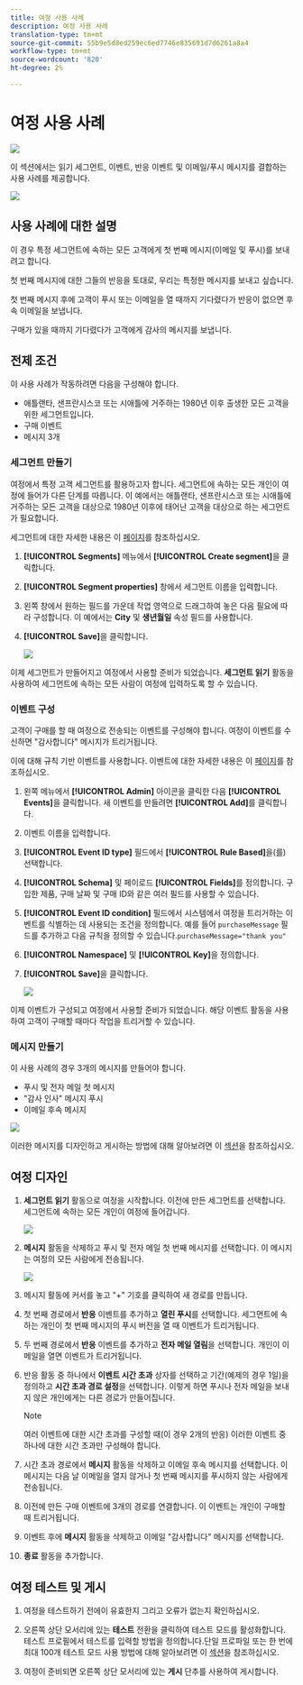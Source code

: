 ```yaml
---
title: 여정 사용 사례
description: 여정 사용 사례
translation-type: tm+mt
source-git-commit: 55b9e5d8ed259ec6ed7746e835691d7d6261a8a4
workflow-type: tm+mt
source-wordcount: '820'
ht-degree: 2%

---
```


# 여정 사용 사례

![](../assets/do-not-localize/badge.png)

이 섹션에서는 읽기 세그먼트, 이벤트, 반응 이벤트 및 이메일/푸시 메시지를 결합하는 사용 사례를 제공합니다.

![](../assets/jo-uc1.png)

## 사용 사례에 대한 설명

이 경우 특정 세그먼트에 속하는 모든 고객에게 첫 번째 메시지(이메일 및 푸시)를 보내려고 합니다.

첫 번째 메시지에 대한 그들의 반응을 토대로, 우리는 특정한 메시지를 보내고 싶습니다.

첫 번째 메시지 후에 고객이 푸시 또는 이메일을 열 때까지 기다렸다가 반응이 없으면 후속 이메일을 보냅니다.

구매가 있을 때까지 기다렸다가 고객에게 감사의 메시지를 보냅니다.

## 전제 조건

이 사용 사례가 작동하려면 다음을 구성해야 합니다.

* 애틀랜타, 샌프란시스코 또는 시애틀에 거주하는 1980년 이후 출생한 모든 고객을 위한 세그먼트입니다.
* 구매 이벤트
* 메시지 3개

### 세그먼트 만들기

여정에서 특정 고객 세그먼트를 활용하고자 합니다. 세그먼트에 속하는 모든 개인이 여정에 들어가 다른 단계를 따릅니다. 이 예에서는 애틀랜타, 샌프란시스코 또는 시애틀에 거주하는 모든 고객을 대상으로 1980년 이후에 태어난 고객을 대상으로 하는 세그먼트가 필요합니다.

세그먼트에 대한 자세한 내용은 이 [페이지](../segment/about-segments.md)를 참조하십시오.

1. **[!UICONTROL Segments]** 메뉴에서 **[!UICONTROL Create segment]**&#x200B;을 클릭합니다.

1. **[!UICONTROL Segment properties]** 창에서 세그먼트 이름을 입력합니다.

1. 왼쪽 창에서 원하는 필드를 가운데 작업 영역으로 드래그하여 놓은 다음 필요에 따라 구성합니다. 이 예에서는 **City** 및 **생년월일** 속성 필드를 사용합니다.

1. **[!UICONTROL Save]**&#x200B;을 클릭합니다.

   ![](../assets/add-attributes.png)

이제 세그먼트가 만들어지고 여정에서 사용할 준비가 되었습니다. **세그먼트 읽기** 활동을 사용하여 세그먼트에 속하는 모든 사람이 여정에 입력하도록 할 수 있습니다.

### 이벤트 구성

고객이 구매를 할 때 여정으로 전송되는 이벤트를 구성해야 합니다. 여정이 이벤트를 수신하면 &quot;감사합니다&quot; 메시지가 트리거됩니다.

이에 대해 규칙 기반 이벤트를 사용합니다. 이벤트에 대한 자세한 내용은 이 [페이지](../event/about-events.md)를 참조하십시오.

1. 왼쪽 메뉴에서 **[!UICONTROL Admin]** 아이콘을 클릭한 다음 **[!UICONTROL Events]**&#x200B;을 클릭합니다. 새 이벤트를 만들려면 **[!UICONTROL Add]**&#x200B;를 클릭합니다.

1. 이벤트 이름을 입력합니다.

1. **[!UICONTROL Event ID type]** 필드에서 **[!UICONTROL Rule Based]**&#x200B;을(를) 선택합니다.

1. **[!UICONTROL Schema]** 및 페이로드 **[!UICONTROL Fields]**&#x200B;를 정의합니다. 구입한 제품, 구매 날짜 및 구매 ID와 같은 여러 필드를 사용할 수 있습니다.

1. **[!UICONTROL Event ID condition]** 필드에서 시스템에서 여정을 트리거하는 이벤트를 식별하는 데 사용되는 조건을 정의합니다. 예를 들어 `purchaseMessage` 필드를 추가하고 다음 규칙을 정의할 수 있습니다.`purchaseMessage="thank you"`

1. **[!UICONTROL Namespace]** 및 **[!UICONTROL Key]**&#x200B;을 정의합니다.

1. **[!UICONTROL Save]**&#x200B;을 클릭합니다.

   ![](../assets/jo-uc2.png)

이제 이벤트가 구성되고 여정에서 사용할 준비가 되었습니다. 해당 이벤트 활동을 사용하여 고객이 구매할 때마다 작업을 트리거할 수 있습니다.

### 메시지 만들기

이 사용 사례의 경우 3개의 메시지를 만들어야 합니다.

* 푸시 및 전자 메일 첫 메시지
* &quot;감사 인사&quot; 메시지 푸시
* 이메일 후속 메시지

![](../assets/jo-uc3.png)

이러한 메시지를 디자인하고 게시하는 방법에 대해 알아보려면 이 [섹션](../segment/about-segments.md)을 참조하십시오.

## 여정 디자인

1. **세그먼트 읽기** 활동으로 여정을 시작합니다. 이전에 만든 세그먼트를 선택합니다. 세그먼트에 속하는 모든 개인이 여정에 들어갑니다.

   ![](../assets/jo-uc4.png)

1. **메시지** 활동을 삭제하고 푸시 및 전자 메일 첫 번째 메시지를 선택합니다. 이 메시지는 여정의 모든 사람에게 전송됩니다.

   ![](../assets/jo-uc5.png)

1. 메시지 활동에 커서를 놓고 &quot;+&quot; 기호를 클릭하여 새 경로를 만듭니다.

1. 첫 번째 경로에서 **반응** 이벤트를 추가하고 **열린 푸시**&#x200B;를 선택합니다. 세그먼트에 속하는 개인이 첫 번째 메시지의 푸시 버전을 열 때 이벤트가 트리거됩니다.

1. 두 번째 경로에서 **반응** 이벤트를 추가하고 **전자 메일 열림**&#x200B;을 선택합니다. 개인이 이메일을 열면 이벤트가 트리거됩니다.

1. 반응 활동 중 하나에서 **이벤트 시간 초과** 상자를 선택하고 기간(예제의 경우 1일)을 정의하고 **시간 초과 경로 설정**&#x200B;을 선택합니다. 이렇게 하면 푸시나 전자 메일을 보내지 않은 개인에게는 다른 경로가 만들어집니다.

   >[!NOTE]
   >
   >여러 이벤트에 대한 시간 초과를 구성할 때(이 경우 2개의 반응) 이러한 이벤트 중 하나에 대한 시간 초과만 구성해야 합니다.

1. 시간 초과 경로에서 **메시지** 활동을 삭제하고 이메일 후속 메시지를 선택합니다. 이 메시지는 다음 날 이메일을 열지 않거나 첫 번째 메시지를 푸시하지 않는 사람에게 전송됩니다.

1. 이전에 만든 구매 이벤트에 3개의 경로를 연결합니다. 이 이벤트는 개인이 구매할 때 트리거됩니다.

1. 이벤트 후에 **메시지** 활동을 삭제하고 이메일 &quot;감사합니다&quot; 메시지를 선택합니다.

1. **종료** 활동을 추가합니다.

## 여정 테스트 및 게시

1. 여정을 테스트하기 전에이 유효한지 그리고 오류가 없는지 확인하십시오.

1. 오른쪽 상단 모서리에 있는 **테스트** 전환을 클릭하여 테스트 모드를 활성화합니다. 테스트 프로필에서 테스트를 입력할 방법을 정의합니다.단일 프로파일 또는 한 번에 최대 100개 테스트 모드 사용 방법에 대해 알아보려면 이 [섹션](testing-the-journey.md)을 참조하십시오.

1. 여정이 준비되면 오른쪽 상단 모서리에 있는 **게시** 단추를 사용하여 게시합니다.
